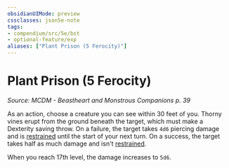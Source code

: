 ```yaml
---
obsidianUIMode: preview
cssclasses: json5e-note
tags:
- compendium/src/5e/bst
- optional-feature/exp
aliases: ["Plant Prison (5 Ferocity)"]
---
```

# Plant Prison (5 Ferocity)
*Source: MCDM - Beastheart and Monstrous Companions p. 39* 

As an action, choose a creature you can see within 30 feet of you. Thorny vines erupt from the ground beneath the target, which must make a Dexterity saving throw. On a failure, the target takes `4d6` piercing damage and is [restrained](../../Rules%20&%20Options/5e%20Rules/conditions.md##restrained) until the start of your next turn. On a success, the target takes half as much damage and isn't [restrained](../../Rules%20&%20Options/5e%20Rules/conditions.md##restrained).

When you reach 17th level, the damage increases to `5d6`.